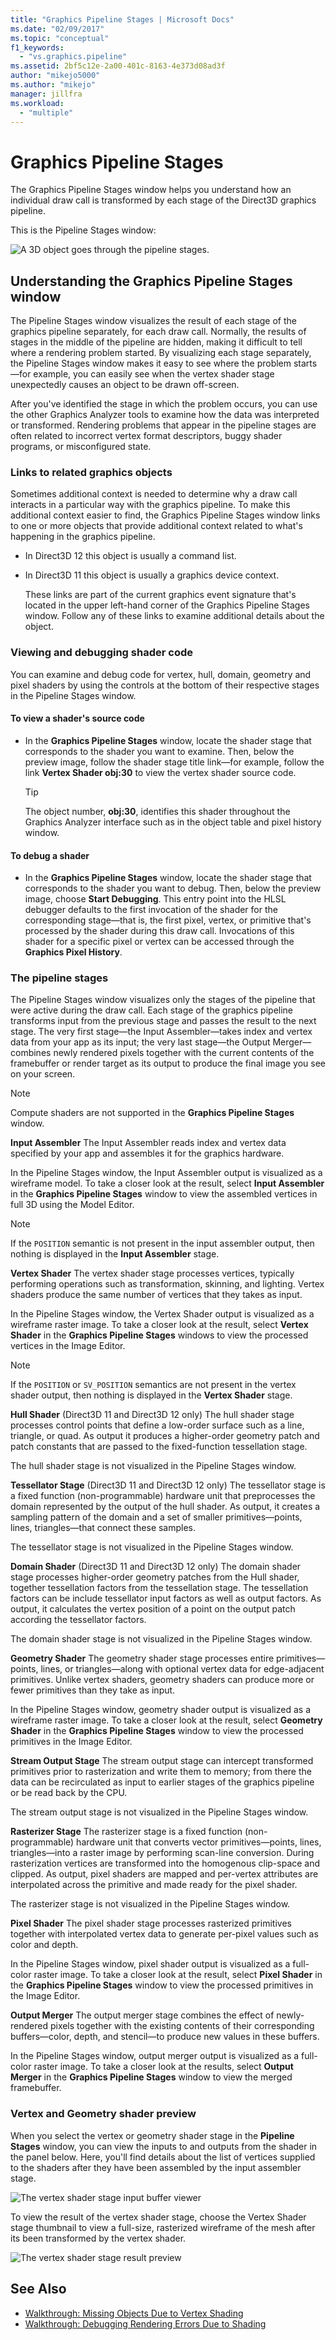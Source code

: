 ```yaml
---
title: "Graphics Pipeline Stages | Microsoft Docs"
ms.date: "02/09/2017"
ms.topic: "conceptual"
f1_keywords:
  - "vs.graphics.pipeline"
ms.assetid: 2bf5c12e-2a00-401c-8163-4e373d08ad3f
author: "mikejo5000"
ms.author: "mikejo"
manager: jillfra
ms.workload:
  - "multiple"
---
```

# Graphics Pipeline Stages
The Graphics Pipeline Stages window helps you understand how an individual draw call is transformed by each stage of the Direct3D graphics pipeline.

 This is the Pipeline Stages window:

 ![A 3D object goes through the pipeline stages.](media/gfx_diag_demo_pipeline_stages_orientation.png)

## Understanding the Graphics Pipeline Stages window
 The Pipeline Stages window visualizes the result of each stage of the graphics pipeline separately, for each draw call. Normally, the results of stages in the middle of the pipeline are hidden, making it difficult to tell where a rendering problem started. By visualizing each stage separately, the Pipeline Stages window makes it easy to see where the problem starts—for example, you can easily see when the vertex shader stage unexpectedly causes an object to be drawn off-screen.

 After you've identified the stage in which the problem occurs, you can use the other Graphics Analyzer tools to examine how the data was interpreted or transformed. Rendering problems that appear in the pipeline stages are often related to incorrect vertex format descriptors, buggy shader programs, or misconfigured state.

### Links to related graphics objects
 Sometimes additional context is needed to determine why a draw call interacts in a particular way with the graphics pipeline. To make this additional context easier to find, the Graphics Pipeline Stages window links to one or more objects that provide additional context related to what's happening in the graphics pipeline.

- In Direct3D 12 this object is usually a command list.

- In Direct3D 11 this object is usually a graphics device context.

  These links are part of the current graphics event signature that's located in the upper left-hand corner of the Graphics Pipeline Stages window. Follow any of these links to examine additional details about the object.

### Viewing and debugging shader code
 You can examine and debug code for vertex, hull, domain, geometry and pixel shaders by using the controls at the bottom of their respective stages in the Pipeline Stages window.

#### To view a shader's source code

- In the **Graphics Pipeline Stages** window, locate the shader stage that corresponds to the shader you want to examine. Then, below the preview image, follow the shader stage title link—for example, follow the link **Vertex Shader obj:30** to view the vertex shader source code.

    > [!TIP]
    >  The object number, **obj:30**, identifies this shader throughout the Graphics Analyzer interface such as in the object table and pixel history window.

#### To debug a shader

- In the **Graphics Pipeline Stages** window, locate the shader stage that corresponds to the shader you want to debug. Then, below the preview image, choose **Start Debugging**. This entry point into the HLSL debugger defaults to the first invocation of the shader for the corresponding stage—that is, the first pixel, vertex, or primitive that's processed by the shader during this draw call. Invocations of this shader for a specific pixel or vertex can be accessed through the **Graphics Pixel History**.

### The pipeline stages
 The Pipeline Stages window visualizes only the stages of the pipeline that were active during the draw call. Each stage of the graphics pipeline transforms input from the previous stage and passes the result to the next stage. The very first stage—the Input Assembler—takes index and vertex data from your app as its input; the very last stage—the Output Merger—combines newly rendered pixels together with the current contents of the framebuffer or render target as its output to produce the final image you see on your screen.

> [!NOTE]
>  Compute shaders are not supported in the **Graphics Pipeline Stages** window.

 **Input Assembler**
 The Input Assembler reads index and vertex data specified by your app and assembles it for the graphics hardware.

 In the Pipeline Stages window, the Input Assembler output is visualized as a wireframe model. To take a closer look at the result, select **Input Assembler** in the **Graphics Pipeline Stages** window to view the assembled vertices in full 3D using the Model Editor.

> [!NOTE]
>  If the `POSITION` semantic is not present in the input assembler output, then nothing is displayed in the **Input Assembler** stage.

 **Vertex Shader**
 The vertex shader stage processes vertices, typically performing operations such as transformation, skinning, and lighting. Vertex shaders produce the same number of vertices that they takes as input.

 In the Pipeline Stages window, the Vertex Shader output is visualized as a wireframe raster image. To take a closer look at the result, select **Vertex Shader** in the **Graphics Pipeline Stages** windows to view the processed vertices in the Image Editor.

> [!NOTE]
>  If the `POSITION` or `SV_POSITION` semantics are not present in the vertex shader output, then nothing is displayed in the **Vertex Shader** stage.

 **Hull Shader** (Direct3D 11 and Direct3D 12 only)
 The hull shader stage processes control points that define a low-order surface such as a line, triangle, or quad. As output it produces a higher-order geometry patch and patch constants that are passed to the fixed-function tessellation stage.

 The hull shader stage is not visualized in the Pipeline Stages window.

 **Tessellator Stage** (Direct3D 11 and Direct3D 12 only)
 The tessellator stage is a fixed function (non-programmable) hardware unit that preprocesses the domain represented by the output of the hull shader. As output, it creates a sampling pattern of the domain and a set of smaller primitives—points, lines, triangles—that connect these samples.

 The tessellator stage is not visualized in the Pipeline Stages window.

 **Domain Shader** (Direct3D 11 and Direct3D 12 only)
 The domain shader stage processes higher-order geometry patches from the Hull shader, together tessellation factors from the tessellation stage. The tessellation factors can be include tessellator input factors as well as output factors. As output, it calculates the vertex position of a point on the output patch according the tessellator factors.

 The domain shader stage is not visualized in the Pipeline Stages window.

 **Geometry Shader**
 The geometry shader stage processes entire primitives—points, lines, or triangles—along with optional vertex data for edge-adjacent primitives. Unlike vertex shaders, geometry shaders can produce more or fewer primitives than they take as input.

 In the Pipeline Stages window, geometry shader output is visualized as a wireframe raster image. To take a closer look at the result, select **Geometry Shader** in the **Graphics Pipeline Stages** window to view the processed primitives in the Image Editor.

 **Stream Output Stage**
 The stream output stage can intercept transformed primitives prior to rasterization and write them to memory; from there the data can be recirculated as input to earlier stages of the graphics pipeline or be read back by the CPU.

 The stream output stage is not visualized in the Pipeline Stages window.

 **Rasterizer Stage**
 The rasterizer stage is a fixed function (non-programmable) hardware unit that converts vector primitives—points, lines, triangles—into a raster image by performing scan-line conversion. During rasterization vertices are transformed into the homogenous clip-space and clipped. As output, pixel shaders are mapped and per-vertex attributes are interpolated across the primitive and made ready for the pixel shader.

 The rasterizer stage is not visualized in the Pipeline Stages window.

 **Pixel Shader**
 The pixel shader stage processes rasterized primitives together with interpolated vertex data to generate per-pixel values such as color and depth.

 In the Pipeline Stages window, pixel shader output is visualized as a full-color raster image. To take a closer look at the result, select **Pixel Shader** in the **Graphics Pipeline Stages** window to view the processed primitives in the Image Editor.

 **Output Merger**
 The output merger stage combines the effect of newly-rendered pixels together with the existing contents of their corresponding buffers—color, depth, and stencil—to produce new values in these buffers.

 In the Pipeline Stages window, output merger output is visualized as a full-color raster image. To take a closer look at the results, select **Output Merger** in the **Graphics Pipeline Stages** window to view the merged framebuffer.

### Vertex and Geometry shader preview
 When you select the vertex or geometry shader stage in the **Pipeline Stages** window, you can view the inputs to and outputs from the shader in the panel below.  Here, you'll find details about the list of vertices supplied to the shaders after they have been assembled by the input assembler stage.

 ![The vertex shader stage input buffer viewer](media/gfx_diag_vertex_shader_inbuffers.png)

 To view the result of the vertex shader stage, choose the Vertex Shader stage thumbnail to view a full-size, rasterized wireframe of the mesh after its been transformed by the vertex shader.

 ![The vertex shader stage result preview](media/gfx_diag_vertex_shader_preview.png)

## See Also
- [Walkthrough: Missing Objects Due to Vertex Shading](walkthrough-missing-objects-due-to-vertex-shading.md)
- [Walkthrough: Debugging Rendering Errors Due to Shading](walkthrough-debugging-rendering-errors-due-to-shading.md)